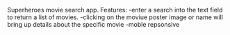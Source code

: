 Superheroes movie search app. 
Features: 
-enter a search into the text field to return a list of movies.
-clicking on the moviue poster image or name will bring up details about the specific movie
-moble repsonsive
